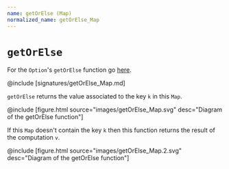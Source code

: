 ```yaml
---
name: getOrElse (Map)
normalized_name: getOrElse_Map
---
```


# `getOrElse`

For the `Option`'s `getOrElse` function go [here](./getOrElse_Option).

@include [signatures/getOrElse_Map.md]

`getOrElse` returns the value associated to the key `k` in this `Map`.

@include [figure.html source="images/getOrElse_Map.svg" desc="Diagram of the getOrElse function"]

If this `Map` doesn't contain the key `k` then this function returns the result of the computation `v`.

@include [figure.html source="images/getOrElse_Map.2.svg" desc="Diagram of the getOrElse function"]


